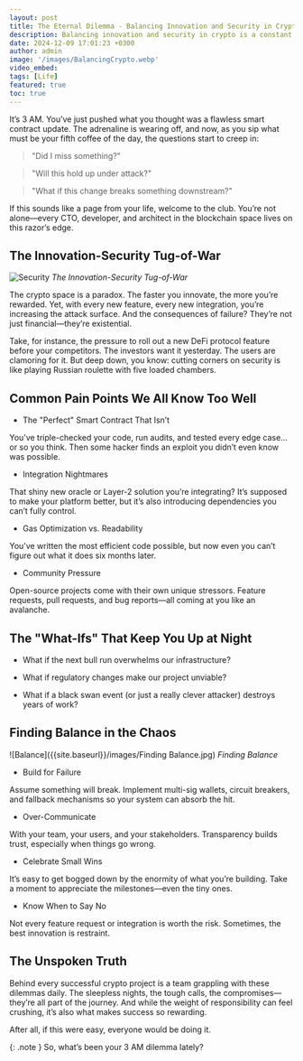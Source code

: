 ```yaml
---
layout: post
title: The Eternal Dilemma - Balancing Innovation and Security in Crypto
description: Balancing innovation and security in crypto is a constant struggle. Every feature adds possibilities but also risks. This piece dives into the challenges of smart contract vulnerabilities, integration dependencies, and the pressures of rapid development. Build for failure, communicate clearly, and embrace restraint to find balance in the chaos of blockchain development.
date: 2024-12-09 17:01:23 +0300
author: admin
image: '/images/BalancingCrypto.webp'
video_embed:
tags: [Life]
featured: true
toc: true
---
```


It’s 3 AM. You’ve just pushed what you thought was a flawless smart contract update. The adrenaline is wearing off, and now, as you sip what must be your fifth coffee of the day, the questions start to creep in:

> "Did I miss something?"

> "Will this hold up under attack?"

> "What if this change breaks something downstream?"

If this sounds like a page from your life, welcome to the club. You’re not alone—every CTO, developer, and architect in the blockchain space lives on this razor’s edge.

## The Innovation-Security Tug-of-War

![Security]({{site.baseurl}}/images/InnovationSecurity.jpg)
*The Innovation-Security Tug-of-War*

The crypto space is a paradox. The faster you innovate, the more you’re rewarded. Yet, with every new feature, every new integration, you’re increasing the attack surface. And the consequences of failure? They’re not just financial—they’re existential.

Take, for instance, the pressure to roll out a new DeFi protocol feature before your competitors. The investors want it yesterday. The users are clamoring for it. But deep down, you know: cutting corners on security is like playing Russian roulette with five loaded chambers.

## Common Pain Points We All Know Too Well

- The "Perfect" Smart Contract That Isn’t

You’ve triple-checked your code, run audits, and tested every edge case…or so you think. Then some hacker finds an exploit you didn’t even know was possible.

- Integration Nightmares

That shiny new oracle or Layer-2 solution you’re integrating? It’s supposed to make your platform better, but it’s also introducing dependencies you can’t fully control.

- Gas Optimization vs. Readability

You’ve written the most efficient code possible, but now even you can’t figure out what it does six months later.

- Community Pressure

Open-source projects come with their own unique stressors. Feature requests, pull requests, and bug reports—all coming at you like an avalanche.

## The "What-Ifs" That Keep You Up at Night

- What if the next bull run overwhelms our infrastructure?

- What if regulatory changes make our project unviable?

- What if a black swan event (or just a really clever attacker) destroys years of work?

## Finding Balance in the Chaos

![Balance]({{site.baseurl}}/images/Finding Balance.jpg)
*Finding Balance*

- Build for Failure

Assume something will break. Implement multi-sig wallets, circuit breakers, and fallback mechanisms so your system can absorb the hit.

- Over-Communicate

With your team, your users, and your stakeholders. Transparency builds trust, especially when things go wrong.

- Celebrate Small Wins

It’s easy to get bogged down by the enormity of what you’re building. Take a moment to appreciate the milestones—even the tiny ones.

- Know When to Say No

Not every feature request or integration is worth the risk. Sometimes, the best innovation is restraint.

## The Unspoken Truth

Behind every successful crypto project is a team grappling with these dilemmas daily. The sleepless nights, the tough calls, the compromises—they’re all part of the journey. And while the weight of responsibility can feel crushing, it’s also what makes success so rewarding.

After all, if this were easy, everyone would be doing it.

{: .note }
So, what’s been your 3 AM dilemma lately?


